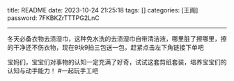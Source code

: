 title: README 
date: 2023-10-24 21:25:18 
tags: []
categories: [王阁]
password: 7FKBKZrTTTPG2LnC

---
 <!--more-->

冬天必备衣物去渍湿巾，这种免水洗的去渍湿巾自带清洁液，哪里脏了擦哪里，擦的干净还不伤衣物，现在9块9拍三包送一包，赶紧点击左下角链接下单吧



宝妈们，宝宝们对事物的认知一定充满了好奇，试试这套剪纸套装，培养宝宝们的认知与动手能力！ #一起玩手工吧